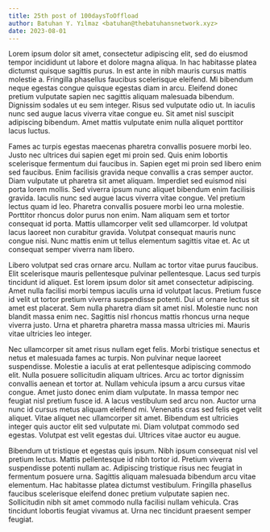 ```yaml
---
title: 25th post of 100daysToOffload
author: Batuhan Y. Yılmaz <batuhan@thebatuhansnetwork.xyz>
date: 2023-08-01
---
```

Lorem ipsum dolor sit amet, consectetur adipiscing elit, sed do eiusmod tempor incididunt ut labore et dolore magna aliqua. In hac habitasse platea dictumst quisque sagittis purus. In est ante in nibh mauris cursus mattis molestie a. Fringilla phasellus faucibus scelerisque eleifend. Mi bibendum neque egestas congue quisque egestas diam in arcu. Eleifend donec pretium vulputate sapien nec sagittis aliquam malesuada bibendum. Dignissim sodales ut eu sem integer. Risus sed vulputate odio ut. In iaculis nunc sed augue lacus viverra vitae congue eu. Sit amet nisl suscipit adipiscing bibendum. Amet mattis vulputate enim nulla aliquet porttitor lacus luctus.

Fames ac turpis egestas maecenas pharetra convallis posuere morbi leo. Justo nec ultrices dui sapien eget mi proin sed. Quis enim lobortis scelerisque fermentum dui faucibus in. Sapien eget mi proin sed libero enim sed faucibus. Enim facilisis gravida neque convallis a cras semper auctor. Diam vulputate ut pharetra sit amet aliquam. Imperdiet sed euismod nisi porta lorem mollis. Sed viverra ipsum nunc aliquet bibendum enim facilisis gravida. Iaculis nunc sed augue lacus viverra vitae congue. Vel pretium lectus quam id leo. Pharetra convallis posuere morbi leo urna molestie. Porttitor rhoncus dolor purus non enim. Nam aliquam sem et tortor consequat id porta. Mattis ullamcorper velit sed ullamcorper. Id volutpat lacus laoreet non curabitur gravida. Volutpat consequat mauris nunc congue nisi. Nunc mattis enim ut tellus elementum sagittis vitae et. Ac ut consequat semper viverra nam libero.

Libero volutpat sed cras ornare arcu. Nullam ac tortor vitae purus faucibus. Elit scelerisque mauris pellentesque pulvinar pellentesque. Lacus sed turpis tincidunt id aliquet. Est lorem ipsum dolor sit amet consectetur adipiscing. Amet nulla facilisi morbi tempus iaculis urna id volutpat lacus. Pretium fusce id velit ut tortor pretium viverra suspendisse potenti. Dui ut ornare lectus sit amet est placerat. Sem nulla pharetra diam sit amet nisl. Molestie nunc non blandit massa enim nec. Sagittis nisl rhoncus mattis rhoncus urna neque viverra justo. Urna et pharetra pharetra massa massa ultricies mi. Mauris vitae ultricies leo integer.

Nec ullamcorper sit amet risus nullam eget felis. Morbi tristique senectus et netus et malesuada fames ac turpis. Non pulvinar neque laoreet suspendisse. Molestie a iaculis at erat pellentesque adipiscing commodo elit. Nulla posuere sollicitudin aliquam ultrices. Arcu ac tortor dignissim convallis aenean et tortor at. Nullam vehicula ipsum a arcu cursus vitae congue. Amet justo donec enim diam vulputate. In massa tempor nec feugiat nisl pretium fusce id. A lacus vestibulum sed arcu non. Auctor urna nunc id cursus metus aliquam eleifend mi. Venenatis cras sed felis eget velit aliquet. Vitae aliquet nec ullamcorper sit amet. Bibendum est ultricies integer quis auctor elit sed vulputate mi. Diam volutpat commodo sed egestas. Volutpat est velit egestas dui. Ultrices vitae auctor eu augue.

Bibendum ut tristique et egestas quis ipsum. Nibh ipsum consequat nisl vel pretium lectus. Mattis pellentesque id nibh tortor id. Pretium viverra suspendisse potenti nullam ac. Adipiscing tristique risus nec feugiat in fermentum posuere urna. Sagittis aliquam malesuada bibendum arcu vitae elementum. Hac habitasse platea dictumst vestibulum. Fringilla phasellus faucibus scelerisque eleifend donec pretium vulputate sapien nec. Sollicitudin nibh sit amet commodo nulla facilisi nullam vehicula. Cras tincidunt lobortis feugiat vivamus at. Urna nec tincidunt praesent semper feugiat.
